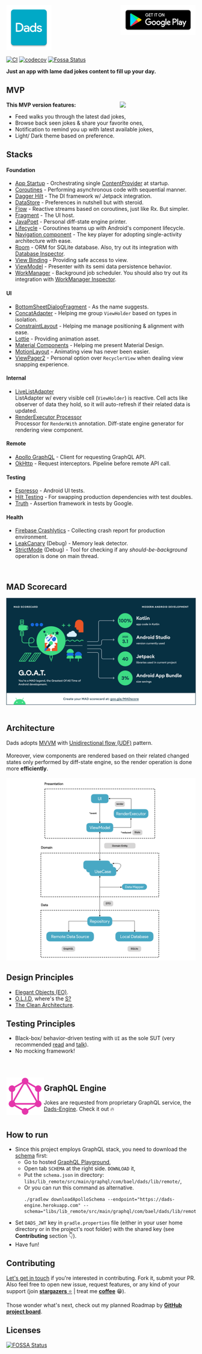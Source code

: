 [<img src="assets/logo.png" width="120" height="120">]()
[<img align="right" src="assets/playstore.png" width="200" height="80">](https://play.google.com/store/apps/details?id=com.bael.dads)

[![CI](https://github.com/ErickSumargo/Dads/actions/workflows/ci.yml/badge.svg?branch=main)](https://github.com/ErickSumargo/Dads/actions/workflows/ci.yml)
[![codecov](https://codecov.io/gh/ErickSumargo/Dads/branch/main/graph/badge.svg?token=T2CU8YFDCO)](https://codecov.io/gh/ErickSumargo/Dads)
[![Fossa Status](https://app.fossa.com/api/projects/git%2Bgithub.com%2FErickSumargo%2FDads.svg?type=small)](https://app.fossa.com/projects/git%2Bgithub.com%2FErickSumargo%2FDads/refs/branch/main)

**Just an app with lame dad jokes content to fill up your day.**

## MVP
[<img align="right" src="assets/demo.gif" width="40%">]()
**This MVP version features:**
- Feed walks you through the latest dad jokes,
- Browse back seen jokes & share your favorite ones,
- Notification to remind you up with latest available jokes,
- Light/ Dark theme based on preference.

## Stacks
#### Foundation
- [App Startup](https://developer.android.com/topic/libraries/app-startup) - Orchestrating single [ContentProvider](https://developer.android.com/reference/android/content/ContentProvider) at startup.
- [Coroutines](https://developer.android.com/kotlin/coroutines) - Performing asynchronous code with sequential manner.
- [Dagger Hilt](https://developer.android.com/training/dependency-injection/hilt-android) - The DI framework w/ Jetpack integration.
- [DataStore](https://developer.android.com/topic/libraries/architecture/datastore) - Preferences in nutshell but with steroid.
- [Flow](https://developer.android.com/kotlin/flow) - Reactive streams based on coroutines, just like Rx. But simpler.
- [Fragment](https://developer.android.com/guide/fragments) - The UI host.
- [JavaPoet](https://github.com/square/javapoet) - Personal diff-state engine printer.
- [Lifecycle](https://developer.android.com/topic/libraries/architecture/coroutines) - Coroutines teams up with Android's component lifecycle.
- [Navigation component](https://developer.android.com/guide/navigation/navigation-getting-started) - The key player for adopting single-activity architecture with ease.
- [Room](https://developer.android.com/training/data-storage/room) - ORM for SQLite database. Also, try out its integration with [Database Inspector](https://developer.android.com/studio/inspect/database).   
- [View Binding](https://developer.android.com/topic/libraries/view-binding) - Providing safe access to view. 
- [ViewModel](https://developer.android.com/topic/libraries/architecture/viewmodel) - Presenter with its semi data persistence behavior.
- [WorkManager](https://developer.android.com/topic/libraries/architecture/workmanager) - Background job scheduler. You should also try out its integration with [WorkManager Inspector](https://developer.android.com/studio/preview/features#workmanager-inspector).

#### UI
- [BottomSheetDialogFragment](https://developer.android.com/reference/com/google/android/material/bottomsheet/BottomSheetDialogFragment) - As the name suggests.
- [ConcatAdapter](https://developer.android.com/reference/androidx/recyclerview/widget/ConcatAdapter) - Helping me group `ViewHolder` based on types in isolation.
- [ConstraintLayout](https://developer.android.com/reference/androidx/constraintlayout/widget/ConstraintLayout) - Helping me manage positioning & alignment with ease. 
- [Lottie](https://airbnb.design/lottie) - Providing animation asset.
- [Material Components](https://github.com/material-components/material-components-android) - Helping me present Material Design.
- [MotionLayout](https://developer.android.com/reference/androidx/constraintlayout/motion/widget/MotionLayout) - Animating view has never been easier.
- [ViewPager2](https://developer.android.com/reference/androidx/viewpager2/widget/ViewPager2) - Personal option over `RecyclerView` when dealing view snapping experience.

#### Internal
- [LiveListAdapter](libs/lib_presentation/src/main/java/com/bael/dads/lib/presentation/widget/recyclerview/adapter/LiveListAdapter.kt) <br/>
ListAdapter w/ every visible cell (`ViewHolder`) is reactive. Cell acts like observer of data they hold, so it will auto-refresh if their related data is updated.<br/>
- [RenderExecutor Processor](processor/src/main/java/com/bael/dads/processor) <br/>
Processor for `RenderWith` annotation. Diff-state engine generator for rendering view component.

#### Remote
- [Apollo GraphQL](https://www.apollographql.com) - Client for requesting GraphQL API.
- [OkHttp](https://square.github.io/okhttp) - Request interceptors. Pipeline before remote API call.

#### Testing
- [Espresso](https://developer.android.com/training/testing/espresso) - Android UI tests.
- [Hilt Testing](https://developer.android.com/training/dependency-injection/hilt-testing) - For swapping production dependencies with test doubles. 
- [Truth](https://truth.dev) - Assertion framework in tests by Google.

#### Health
* [Firebase Crashlytics](https://firebase.google.com/docs/crashlytics) - Collecting crash report for production environment. 
* [LeakCanary](https://square.github.io/leakcanary) (Debug) - Memory leak detector.
* [StrictMode](https://developer.android.com/reference/android/os/StrictMode) (Debug) - Tool for checking if any *should-be-background* operation is done on main thread.
<br/>

## MAD Scorecard
[<img src="assets/mad_scorecard.png">](https://madscorecard.withgoogle.com/scorecards/966921635/)
<br/>
<br/>

## Architecture
Dads adopts [MVVM](https://en.wikipedia.org/wiki/Model%E2%80%93view%E2%80%93viewmodel) with [Unidirectional flow (UDF)](https://en.wikipedia.org/wiki/Unidirectional_Data_Flow_(computer_science)) pattern.
<br/>
<br/>
Moreover, view components are rendered based on their related changed states only performed by diff-state engine, so the render operation is done more **efficiently**.
<br/>
<br/>
[<img src="assets/architecture.png">]()

## Design Principles
- [Elegant Objects (EO)](https://www.elegantobjects.org/).
- [O.L.I.D](https://en.wikipedia.org/wiki/SOLID), where's the [S?](https://www.yegor256.com/2017/12/19/srp-is-hoax.html)
- [The Clean Architecture](https://blog.cleancoder.com/uncle-bob/2012/08/13/the-clean-architecture.html).

## Testing Principles
- Black-box/ behavior-driven testing with `UI` as the sole SUT (very recommended [read](https://dagger.dev/hilt/testing-philosophy.html) and [talk](https://www.youtube.com/watch?v=EZ05e7EMOLM)).
- No mocking framework!
<br/>
<br/>

[<img align="left" width="100" height="100" src="assets/graphql.png">]()
## GraphQL Engine
Jokes are requested from proprietary GraphQL service, the [Dads-Engine](https://github.com/ErickSumargo/Dads-Engine). Check it out 🔥
<br/>
<br/>

## How to run
* Since this project employs GraphQL stack, you need to download the [schema](https://www.apollographql.com/docs/tutorial/schema/) first:
    * Go to hosted [GraphQL Playground](https://dads-engine.herokuapp.com/graphql),
    * Open tab `SCHEMA` at the right side. `DOWNLOAD` it,
    * Put the `schema.json` in directory: `libs/lib_remote/src/main/graphql/com/bael/dads/lib/remote/`,
    * Or you can run this command as alternative.
        ```
        ./gradlew downloadApolloSchema --endpoint="https://dads-engine.herokuapp.com" --schema="libs/lib_remote/src/main/graphql/com/bael/dads/lib/remote/schema.json"
        ```
* Set `DADS_JWT` key in `gradle.properties` file (either in your user home directory or in the project's root folder) with the shared key (see **Contributing** section 👇).
* Have fun!

## Contributing
[Let's get in touch](https://twitter.com/SumargoErick) if you're interested in contributing. Fork it, submit your PR.<br/>
Also feel free to open new issue, request features, or any kind of your support (join [**stargazers** ⭐](https://github.com/ErickSumargo/Dads/stargazers)️ | treat me [**coffee**](https://www.buymeacoffee.com/ErickSumargo) 😁).

Those wonder what's next, check out my planned Roadmap by [**GitHub project board**](https://github.com/ErickSumargo/Dads/projects/1). 

## Licenses
[![FOSSA Status](https://app.fossa.com/api/projects/git%2Bgithub.com%2FErickSumargo%2FDads.svg?type=large)](https://app.fossa.com/projects/git%2Bgithub.com%2FErickSumargo%2FDads?ref=badge_large)